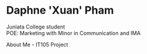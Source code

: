   # Daphne 'Xuan' Pham

Juniata College student  
POE: Marketing with Minor in Communication and IMA

About Me - IT105 Project 
